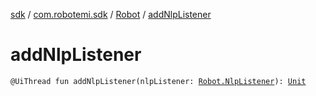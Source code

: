 [sdk](../../index.md) / [com.robotemi.sdk](../index.md) / [Robot](index.md) / [addNlpListener](./add-nlp-listener.md)

# addNlpListener

`@UiThread fun addNlpListener(nlpListener: `[`Robot.NlpListener`](-nlp-listener/index.md)`): `[`Unit`](https://kotlinlang.org/api/latest/jvm/stdlib/kotlin/-unit/index.html)